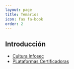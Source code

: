 ```yaml
---
layout: page
title: Temarios
icon: fas fa-book
order: 2
---
```


## Introducción

- [Cultura Infosec](/_posts/2025-05-07-cultura-infosec.md)
- [PLataformas Certificadoras](/_posts/2025-05-07-plataformas-certificadoras.md)